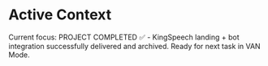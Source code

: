 # Active Context

Current focus: PROJECT COMPLETED ✅ - KingSpeech landing + bot integration successfully delivered and archived. Ready for next task in VAN Mode. 